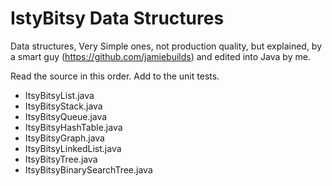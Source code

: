 # IstyBitsy Data Structures

Data structures, Very Simple ones, not production quality, but explained, by a smart guy (https://github.com/jamiebuilds) and edited into Java by me.

Read the source in this order. Add to the unit tests. 

- ItsyBitsyList.java
- ItsyBitsyStack.java
- ItsyBitsyQueue.java
- ItsyBitsyHashTable.java
- ItsyBitsyGraph.java
- ItsyBitsyLinkedList.java
- ItsyBitsyTree.java
- ItsyBitsyBinarySearchTree.java
